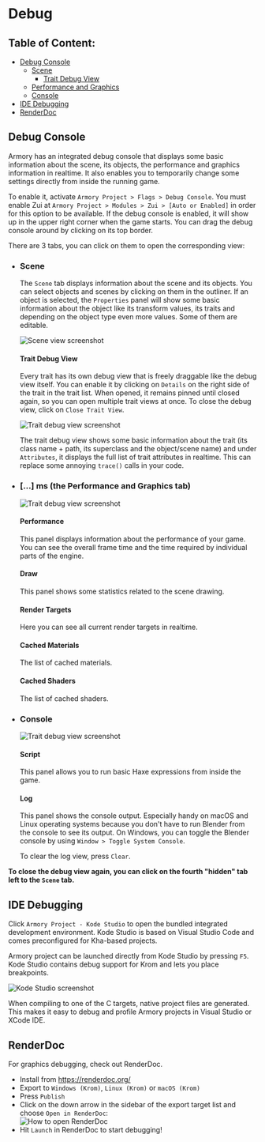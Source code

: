 # Debug

## Table of Content:
- [Debug Console](#debug-console)
  - [Scene](#scene)
    - [Trait Debug View](#trait-debug-view)
  - [Performance and Graphics](#-ms-the-performance-and-graphics-tab)
  - [Console](#console)
- [IDE Debugging](#ide-debugging)
- [RenderDoc](#renderdoc)

## Debug Console
Armory has an integrated debug console that displays some basic information about the scene, its objects, the performance and graphics information in realtime. It also enables you to temporarily change some settings directly from inside the running game.

To enable it, activate `Armory Project > Flags > Debug Console`. You must enable Zui at `Armory Project > Modules > Zui > [Auto or Enabled]` in order for this option to be available. If the debug console is enabled, it will show up in the upper right corner when the game starts. You can drag the debug console around by clicking on its top border.

There are 3 tabs, you can click on them to open the corresponding view:
- ### Scene
  The `Scene` tab displays information about the scene and its objects. You can select objects and scenes by clicking on them in the outliner. If an object is selected, the `Properties` panel will show some basic information about the object like its transform values, its traits and depending on the object type even more values. Some of them are editable.

  ![Scene view screenshot](https://github.com/armory3d/armory_wiki_images/raw/master/essentials/debug/debug_console_scene.jpg)

  #### Trait Debug View
  Every trait has its own debug view that is freely draggable like the debug view itself. You can enable it by clicking on `Details` on the right side of the trait in the trait list. When opened, it remains pinned until closed again, so you can open multiple trait views at once. To close the debug view, click on `Close Trait View`.

  ![Trait debug view screenshot](https://github.com/armory3d/armory_wiki_images/raw/master/essentials/debug/debug_console_trait_details.jpg)

  The trait debug view shows some basic information about the trait (its class name + path, its superclass and the object/scene name) and under `Attributes`, it displays the full list of trait attributes in realtime. This can replace some annoying `trace()` calls in your code.

- ### [...] ms (the Performance and Graphics tab)

  ![Trait debug view screenshot](https://github.com/armory3d/armory_wiki_images/raw/master/essentials/debug/debug_console_performance.jpg)
  
  #### Performance
  This panel displays information about the performance of your game. You can see the overall frame time and the time required by individual parts of the engine.

  #### Draw
  This panel shows some statistics related to the scene drawing.

  #### Render Targets
  Here you can see all current render targets in realtime.

  #### Cached Materials
  The list of cached materials.

  #### Cached Shaders
  The list of cached shaders.

- ### Console
  ![Trait debug view screenshot](https://github.com/armory3d/armory_wiki_images/raw/master/essentials/debug/debug_console_console.jpg)

  #### Script
  This panel allows you to run basic Haxe expressions from inside the game.

  #### Log
  This panel shows the console output. Especially handy on macOS and Linux operating systems because you don't have to run Blender from the console to see its output. On Windows, you can toggle the Blender console by using `Window > Toggle System Console`.

  To clear the log view, press `Clear`.

**To close the debug view again, you can click on the fourth "hidden" tab left to the `Scene` tab.**

## IDE Debugging
Click `Armory Project - Kode Studio` to open the bundled integrated development environment. Kode Studio is based on Visual Studio Code and comes preconfigured for Kha-based projects.

Armory project can be launched directly from Kode Studio by pressing `F5`. Kode Studio contains debug support for Krom and lets you place breakpoints.

![Kode Studio screenshot](https://github.com/armory3d/armory_wiki_images/raw/master/essentials/kode.png)

When compiling to one of the C targets, native project files are generated. This makes it easy to debug and profile Armory projects in Visual Studio or XCode IDE.

## RenderDoc

For graphics debugging, check out RenderDoc.

- Install from https://renderdoc.org/
- Export to `Windows (Krom)`, `Linux (Krom)` or `macOS (Krom)`
- Press `Publish`
- Click on the down arrow in the sidebar of the export target list and choose `Open in RenderDoc`:  
  ![How to open RenderDoc](https://github.com/armory3d/armory_wiki_images/raw/master/essentials/debug/open_renderdoc.jpg)
- Hit `Launch` in RenderDoc to start debugging!